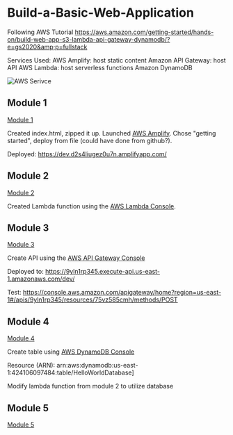 # Build-a-Basic-Web-Application
Following AWS Tutorial https://aws.amazon.com/getting-started/hands-on/build-web-app-s3-lambda-api-gateway-dynamodb/?e=gs2020&amp;p=fullstack

Services Used:
AWS Amplify: host static content
Amazon API Gateway: host API 
AWS Lambda: host serverless functions
Amazon DynamoDB

![AWS Serivce](https://d1.awsstatic.com/webteam/getting_started/GSRC%202020%20updates/full-stack%20amplify%20console%20arch%20diagram%20module%205.8d82fc2a7b47b307dfcefb6fa5f364e8c24426bc.png)

## Module 1
[Module 1](https://aws.amazon.com/getting-started/hands-on/build-web-app-s3-lambda-api-gateway-dynamodb/module-one/?e=gs2020&p=build-a-web-app-intro)

Created index.html, zipped it up.
Launched [AWS Amplify](https://aws.amazon.com/amplify/console/).  Chose "getting started", deploy from file (could have done from github?).

Deployed: https://dev.d2s4liugez0u7n.amplifyapp.com/

## Module 2
[Module 2](https://aws.amazon.com/getting-started/hands-on/build-web-app-s3-lambda-api-gateway-dynamodb/module-two/?e=gs2020&p=build-a-web-app-one)

Created Lambda function using the [AWS Lambda Console](https://console.aws.amazon.com/lambda/).

## Module 3
[Module 3](https://aws.amazon.com/getting-started/hands-on/build-web-app-s3-lambda-api-gateway-dynamodb/module-three/?e=gs2020&p=build-a-web-app-two)

Create API using the [AWS API Gateway Console](https://console.aws.amazon.com/apigateway/)

Deployed to: https://9yln1rp345.execute-api.us-east-1.amazonaws.com/dev/

Test: https://console.aws.amazon.com/apigateway/home?region=us-east-1#/apis/9yln1rp345/resources/75vz585cmh/methods/POST

## Module 4
[Module 4](https://aws.amazon.com/getting-started/hands-on/build-web-app-s3-lambda-api-gateway-dynamodb/module-four/)

Create table using [AWS DynamoDB Console](https://console.aws.amazon.com/dynamodb/home)

Resource (ARN): arn:aws:dynamodb:us-east-1:424106097484:table/HelloWorldDatabase]

Modify lambda function from module 2 to utilize database

## Module 5
[Module 5](https://aws.amazon.com/getting-started/hands-on/build-web-app-s3-lambda-api-gateway-dynamodb/module-five/)

